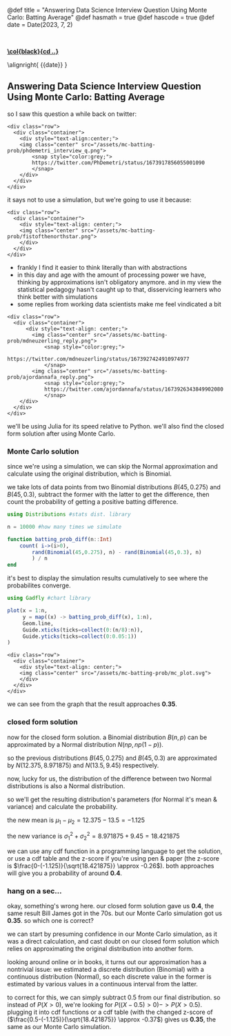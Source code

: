 @def title = "Answering Data Science Interview Question Using Monte Carlo: Batting Average"
@def hasmath = true
@def hascode = true
@def date = Date(2023, 7, 2)

&#8287;
&#8287;

**[\col{black}{cd ..}](/)**

\alignright{ {{date}} }

## Answering Data Science Interview Question Using Monte Carlo: Batting Average

so I saw this question a while back on twitter:

~~~
<div class="row">
  <div class="container">
    <div style="text-align:center;">  
    <img class="center" src="/assets/mc-batting-prob/phdemetri_interview_q.png">
        <snap style="color:grey;">
        https://twitter.com/PhDemetri/status/1673917856055001090
        </snap>
    </div>
  </div>
</div>
~~~

it says not to use a simulation, but we're going to use it because:
~~~
<div class="row">
  <div class="container">
    <div style="text-align: center;">  
    <img class="center" src="/assets/mc-batting-prob/fistofthenorthstar.png">
    </div>
  </div>
</div>
~~~
- frankly I find it easier to think literally than with abstractions
- in this day and age with the amount of processing power we have, thinking by approximations isn't obligatory anymore. and in my view the statistical pedagogy hasn't caught up to that, disservicing learners who think better with simulations
- some replies from working data scientists make me feel vindicated a bit  
~~~
<div class="row">
  <div class="container">
      <div style="text-align: center;"> 
        <img class="center" src="/assets/mc-batting-prob/mdneuzerling_reply.png">
            <snap style="color:grey;">
            https://twitter.com/mdneuzerling/status/1673927424910974977
            </snap>
        <img class="center" src="/assets/mc-batting-prob/ajordannafa_reply.png">
            <snap style="color:grey;">
            https://twitter.com/ajordannafa/status/1673926343849902080
            </snap>
    </div>
  </div>
</div>
~~~

we'll be using Julia for its speed relative to Python. we'll also find the closed form solution after using Monte Carlo.

### Monte Carlo solution
since we're using a simulation, we can skip the Normal approximation and calculate using the original distribution, which is Binomial.

we take lots of data points from two Binomial distributions $B(45, 0.275)$ and $B(45, 0.3)$, subtract the former with the latter to get the difference, then count the probability of getting a positive batting difference.

```julia
using Distributions #stats dist. library

n = 10000 #how many times we simulate

function batting_prob_diff(n::Int)
    count( i->(i>0),
        rand(Binomial(45,0.275), n) - rand(Binomial(45,0.3), n)
        ) / n
end
```

it's best to display the simulation results cumulatively to see where the probabilites converge.

```julia
using Gadfly #chart library

plot(x = 1:n, 
     y = map((x) -> batting_prob_diff(x), 1:n),
     Geom.line,
     Guide.xticks(ticks=collect(0:(n/8):n)),
     Guide.yticks(ticks=collect(0:0.05:1))
)
```

~~~
<div class="row">
  <div class="container">
    <div style="text-align: center;">  
    <img class="center" src="/assets/mc-batting-prob/mc_plot.svg">
    </div>
  </div>
</div>
~~~

we can see from the graph that the result approaches __0.35__.

### closed form solution

now for the closed form solution. a Binomial distribution $B(n,p)$ can be approximated by a Normal distribution $N(np,np(1-p))$.

so the previous distributions $B(45, 0.275)$ and $B(45, 0.3)$ are approximated by $N(12.375, 8.971875)$ and $N(13.5, 9.45)$ respectively.

now, lucky for us, the distribution of the difference between two Normal distributions is also a Normal distribution. 

so we'll get the resulting distribution's parameters (for Normal it's mean & variance) and calculate the probability.

the new mean is $\mu_{1}-\mu_{2} = 12.375-13.5 = -1.125$

the new variance is $\sigma_{1}^{2}+\sigma_{2}^{2} = 8.971875+9.45 = 18.421875$

we can use any cdf function in a programming language to get the solution, or use a cdf table and the z-score if you're using pen & paper (the z-score is $\frac{0-(-1.125)}{\sqrt{18.421875}} \approx -0.26$). both approaches will give you a probability of around __0.4__.

### hang on a sec...

okay, something's wrong here. our closed form solution gave us __0.4__, the same result Bill James got in the 70s. but our Monte Carlo simulation got us __0.35__. so which one is correct?

we can start by presuming confidence in our Monte Carlo simulation, as it was a direct calculation, and cast doubt on our closed form solution which relies on approximating the original distribution into another form. 

looking around online or in books, it turns out our approximation has a nontrivial issue: we estimated a discrete distribution (Binomial) with a continuous distribution (Normal), so each discrete value in the former is estimated by various values in a continuous interval from the latter.

to correct for this, we can simply subtract 0.5 from our final distribution. so instead of $P(X>0)$, we're looking for $P((X-0.5)>0) -> P(X>0.5)$. plugging it into cdf functions or a cdf table (with the changed z-score of ($\frac{0.5-(-1.125)}{\sqrt{18.421875}} \approx -0.37$) gives us __0.35__, the same as our Monte Carlo simulation.

